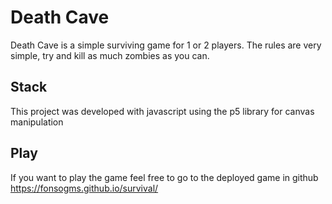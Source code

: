 # Death Cave

Death Cave is a simple surviving game for 1 or 2 players. 
The rules are very simple, try and kill as much zombies as you can.

## Stack
This project was developed with javascript using the p5 library for canvas manipulation

## Play
If you want to play the game feel free to go to the deployed game in github
https://fonsogms.github.io/survival/
